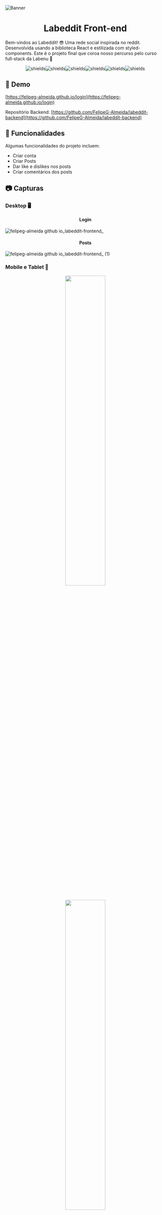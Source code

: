 ![Banner](https://github.com/FelipeG-Almeida/loginassets/73674044/06ebc5a6-9abc-4631-b8c8-9099770ccb60)


<h1 align="center" id="title">Labeddit Front-end</h1>

<p id="description">Bem-vindos ao Labeddit! 😎 Uma rede social inspirada no reddit. Desenvolvida usando a biblioteca React e estilizada com styled-components. Este é o projeto final que coroa nosso percurso pelo curso full-stack da Labenu 🧡</p>

<p align="center"><img src="https://img.shields.io/badge/react-%2320232a.svg?style=for-the-badge&amp;logo=react&amp;logoColor=%2361DAFB" alt="shields"><img src="https://img.shields.io/badge/React_Router-CA4245?style=for-the-badge&amp;logo=react-router&amp;logoColor=white" alt="shields"><img src="https://img.shields.io/badge/styled--components-DB7093?style=for-the-badge&amp;logo=styled-components&amp;logoColor=white" alt="shields"><img src="https://img.shields.io/badge/javascript-%23323330.svg?style=for-the-badge&amp;logo=javascript&amp;logoColor=%23F7DF1E" alt="shields"><img src="https://img.shields.io/badge/html5-%23E34F26.svg?style=for-the-badge&amp;logo=html5&amp;logoColor=white" alt="shields"><img src="https://img.shields.io/badge/css3-%231572B6.svg?style=for-the-badge&amp;logo=css3&amp;logoColor=white" alt="shields"></p>

<h2>🚀 Demo</h2>

[https://felipeg-almeida.github.io/login](https://felipeg-almeida.github.io/login)

Repositório Backend: [https://github.com/FelipeG-Almeida/labeddit-backend](https://github.com/FelipeG-Almeida/labeddit-backend)
  
<h2>🧐 Funcionalidades</h2>

Algumas funcionalidades do projeto incluem:

*   Criar conta
*   Criar Posts
*   Dar like e dislikes nos posts
*   Criar comentários dos posts

<h2>📷 Capturas</h2>

<h3>Desktop 🖥️</h3>

<h4 align="center">Login</h4>

![felipeg-almeida github io_labeddit-frontend_](https://github.com/FelipeG-Almeida/loginassets/73674044/2262c5fa-969b-4800-92cb-787c57e7cea1)

<h4 align="center">Posts</h4>

![felipeg-almeida github io_labeddit-frontend_ (1)](https://github.com/FelipeG-Almeida/loginassets/73674044/e3e4852f-e196-4c04-838c-8686e7a00c97)

<h3>Mobile e Tablet 📱</h3>
<p align="center">
  <kbd>
    <img width="50%" src="https://github.com/FelipeG-Almeida/loginassets/73674044/4edc384a-31ab-49b7-8331-dd0deceb4b46" />
  </kbd>
</p>

<p align="center">
  <kbd>
    <img width="50%" src="https://github.com/FelipeG-Almeida/loginassets/73674044/9d6914ea-6ffc-4100-be5d-1adbd541e6d9" />
  </kbd>
</p>

<h2>🛠️ Configuração:</h2>

<p>1. Clone o repositório: Abra o terminal e navegue até a pasta onde você deseja clonar o repositório. Em seguida execute o seguinte comando:</p>

```
git clone https://github.com/FelipeG-Almeida/labeddit-frontend.git
```

<p>2. Acesse a pasta do projeto: Entre na pasta do projeto com o comando:</p>

```
cd labeddit-frontend
```

<p>3. Instale as dependências: Use o npm para instalar as dependências do projeto:</p>

```
npm install
```

<p>4. Executar o projeto em modo de desenvolvimento: Para iniciar o servidor de desenvolvimento utilize o seguinte comando:</p>

```
npm run dev
```

  
  
<h2>💻 Constrúido com</h2>

Tecnologias usadas no projeto:

*   React: Uma biblioteca JavaScript amplamente utilizada para construir interfaces de usuário interativas e componentes reutilizáveis.
*   Styled-components: Uma biblioteca de estilização para React que permite escrever estilos utilizando componentes JavaScript.
*   JavaScript: A linguagem de programação fundamental utilizada para desenvolver a lógica e interatividade do projeto.
*   Outras bibliotecas do ecossistema React como React Router Axios entre outras foram utilizadas para facilitar o desenvolvimento e melhorar a experiência do usuário.

---

